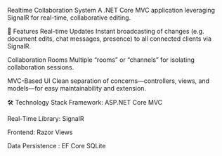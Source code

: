 Realtime Collaboration System
A .NET Core MVC application leveraging SignalR for real-time, collaborative editing.

🚀 Features
Real-time Updates
Instant broadcasting of changes (e.g. document edits, chat messages, presence) to all connected clients via SignalR.

Collaboration Rooms
Multiple “rooms” or “channels” for isolating collaboration sessions.

MVC-Based UI
Clean separation of concerns—controllers, views, and models—for easy maintainability and extension.

🛠️ Technology Stack
Framework:
ASP.NET Core MVC

Real-Time Library:
SignalR

Frontend:
Razor Views

Data Persistence :
EF Core  SQLite
